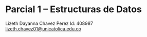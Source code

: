 # Parcial 1 – Estructuras de Datos
Lizeth Dayanna Chavez Perez
Id: 408987
lizeth.chavez01@unicatolica.edu.co

